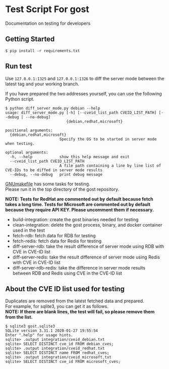 # Test Script For gost
Documentation on testing for developers

## Getting Started
```terminal
$ pip install -r requirements.txt
```

## Run test
Use `127.0.0.1:1325` and `127.0.0.1:1326` to diff the server mode between the latest tag and your working branch.

If you have prepared the two addresses yourself, you can use the following Python script.
```terminal
$ python diff_server_mode.py debian --help
usage: diff_server_mode.py [-h] [--cveid_list_path CVEID_LIST_PATH] [--debug | --no-debug]
                           {debian,redhat,microsoft}

positional arguments:
  {debian,redhat,microsoft}
                        Specify the OS to be started in server mode when testing.

optional arguments:
  -h, --help            show this help message and exit
  --cveid_list_path CVEID_LIST_PATH
                        A file path containing a line by line list of CVE-IDs to be diffed in server mode results
  --debug, --no-debug   print debug message
```

[GNUmakefile](../GNUmakefile) has some tasks for testing.  
Please run it in the top directory of the gost repository.

**NOTE: Tests for RedHat are commented out by default because fetch takes a long time. Tests for Microsoft are commented out by default because they require API KEY. Please uncomment them if necessary.**

- build-integration: create the gost binaries needed for testing
- clean-integration: delete the gost process, binary, and docker container used in the test
- fetch-rdb: fetch data for RDB for testing
- fetch-redis: fetch data for Redis for testing
- diff-server-rdb: take the result difference of server mode using RDB with CVE in CVE-ID list
- diff-server-redis: take the result difference of server mode using Redis with CVE in CVE-ID list
- diff-server-rdb-redis: take the difference in server mode results between RDB and Redis using CVE in the CVE-ID list

## About the CVE ID list used for testing
Duplicates are removed from the latest fetched data and prepared.  
For example, for sqlite3, you can get it as follows.  
**NOTE: If there are blank lines, the test will fail, so please remove them from the list.**
```terminal
$ sqlite3 gost.sqlite3
SQLite version 3.31.1 2020-01-27 19:55:54
Enter ".help" for usage hints.
sqlite> .output integration/cveid_debian.txt
sqlite> SELECT DISTINCT cve_id FROM debian_cves;
sqlite> .output integration/cveid_redhat.txt
sqlite> SELECT DISTINCT name FROM redhat_cves;
sqlite> .output integration/cveid_microsoft.txt
sqlite> SELECT DISTINCT cve_id FROM microsoft_cves;
```